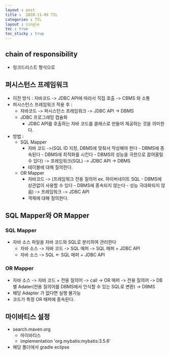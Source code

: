 ```yaml
---
layout : post
title :  2020-11-09 TIL
categories : TIL
layout : single
toc : true 
toc_sticky : true
---
```


## chain of responsibility
- 링크드리스트 형식으로

## 퍼시스턴스 프레임워크
- 이전 방식 : 자바코드 -> JDBC API에 따라서 직접 호출 -> CBMS 와 소통
- 퍼시스턴스 프레임워크 적용 후 : 
    - 자바코드 -> 퍼시스턴스 프레임워크 -> JDBC API -> DBMS
    - JDBC 프로그래밍 캡슐화
        - JDBC API를 호출하는 자바 코드를 클래스로 만들어 제공하는 것을 의미한다.
- 방법 :
    - SQL Mapper
        - 자바 코드 ->(SQL ID 지정, DBMS에 맞춰서 작성해야 한다 - DBMS에 종속된다 - DBMS에 최적화를 시킨다 - DBMS의 성능을 극한으로 끌어올릴 수 있다) -> 프레임워크(SQL) -> JDBC API -> DBMS
        - 테이블에 대해 질의한다.
    - OR Mapper
        - 자바코드 -> (프레임워크 전용 질의어 ex. 하이버네이트 SQL - DBMS에 상관없이 사용할 수 있다 - DBMS에 종속되지 않는다 - 성능 극대화되지 않음) -> 프레임워크 -> JDBC API 
        - 객체에 대해 질의한다.

## SQL Mapper와 OR Mapper

### SQL Mapper
- 자바 소스 파일을 자바 코드와 SQL로 분리하여 관리한다
    - 자바 소스 -> 자바 코드 -> SQL 매퍼 -> SQL 매퍼 + JDBC API
    - 자바 소스 -> SQL <- SQL 매퍼 + JDBC API

### OR Mapper
- 자바 소스 -> 자바 코드 + 전용 질의어 -> call -> OR 매퍼 -> 전용 질의어 -> DB 별 Adater(전용 질의어를 DBMS에서 인식할 수 있는 SQL로 변환) -> DBMS
- 해당 Adapter 가 없다면 실행 불가능
- 코드가 특정 OR 매퍼에 종속된다.

## 마이바티스 설정
- search.maven.org
    - 마이바티스
    - implementation 'org.mybatis:mybatis:3.5.6'
- 해당 폴더에서 gradle eclipse